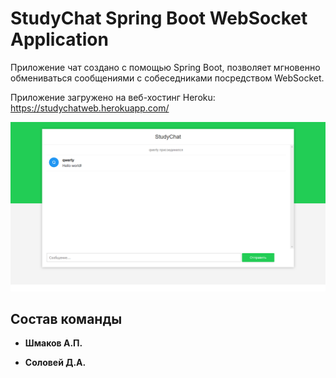 # StudyChat Spring Boot WebSocket Application

Приложение чат создано с помощью Spring Boot, позволяет мгновенно обмениваться сообщениями с собеседниками посредством WebSocket.

Приложение загружено на веб-хостинг Heroku: https://studychatweb.herokuapp.com/

![Скриншот](https://github.com/rovoq19/studychat/blob/master/Screenshots/chat.png)

## Состав команды

* **Шмаков А.П.**

* **Соловей Д.А.**
